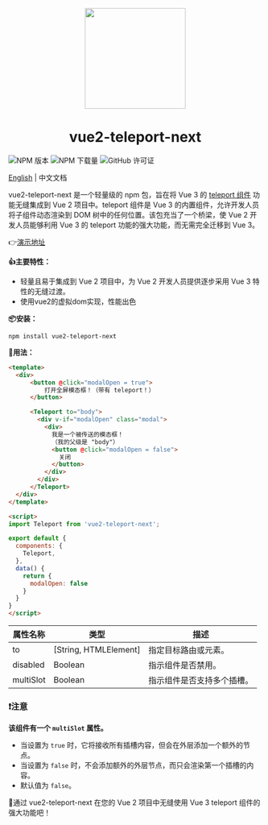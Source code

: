 <p align="center">
<img src="https://cdn.jsdelivr.net/gh/jackiotyu/vue2-teleport-next@1.0.2/assets/icon.png" style="width:200px;" />
</p>

<h1 align="center">vue2-teleport-next</h1>

![NPM 版本](https://img.shields.io/npm/v/vue2-teleport-next)
![NPM 下载量](https://img.shields.io/npm/dw/vue2-teleport-next)
![GitHub 许可证](https://img.shields.io/github/license/jackiotyu/vue2-teleport-next)

[English](./README.md) | 中文文档

vue2-teleport-next 是一个轻量级的 npm 包，旨在将 Vue 3 的 [teleport 组件](https://cn.vuejs.org/guide/built-ins/teleport) 功能无缝集成到 Vue 2 项目中。teleport 组件是 Vue 3 的内置组件，允许开发人员将子组件动态渲染到 DOM 树中的任何位置。该包充当了一个桥梁，使 Vue 2 开发人员能够利用 Vue 3 的 teleport 功能的强大功能，而无需完全迁移到 Vue 3。

👉[演示地址](https://stackblitz.com/edit/vue2-vite-starter-85hxf5?file=src%2FApp.vue)

**👍主要特性：**

- 轻量且易于集成到 Vue 2 项目中，为 Vue 2 开发人员提供逐步采用 Vue 3 特性的无缝过渡。
- 使用vue2的虚拟dom实现，性能出色

**📦安装：**

```
npm install vue2-teleport-next
```

**🫱用法：**

```html
<template>
  <div>
      <button @click="modalOpen = true">
          打开全屏模态框！（带有 teleport！）
      </button>

      <Teleport to="body">
        <div v-if="modalOpen" class="modal">
          <div>
            我是一个被传送的模态框！
            （我的父级是 "body"）
            <button @click="modalOpen = false">
              关闭
            </button>
          </div>
        </div>
      </Teleport>
  </div>
</template>

<script>
import Teleport from 'vue2-teleport-next';

export default {
  components: {
    Teleport,
  },
  data() {
    return {
      modalOpen: false
    }
  }
}
</script>
```

| 属性名称   | 类型                   | 描述                      |
|------------|------------------------|---------------------------|
| to         | [String, HTMLElement]  | 指定目标路由或元素。      |
| disabled   | Boolean                | 指示组件是否禁用。        |
| multiSlot  | Boolean                | 指示组件是否支持多个插槽。|

### ❗注意
**该组件有一个 `multiSlot` 属性。**
- 当设置为 `true` 时，它将接收所有插槽内容，但会在外层添加一个额外的节点。
- 当设置为 `false` 时，不会添加额外的外层节点，而只会渲染第一个插槽的内容。
- 默认值为 `false`。

🚀通过 vue2-teleport-next 在您的 Vue 2 项目中无缝使用 Vue 3 teleport 组件的强大功能吧！